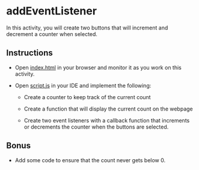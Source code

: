 # addEventListener

In this activity, you will create two buttons that will increment and decrement a counter when selected. 

## Instructions

* Open [index.html](Unsolved/index.html) in your browser and monitor it as you work on this activity.

* Open [script.js](Unsolved/assets/js/script.js) in your IDE and implement the following:

  * Create a counter to keep track of the current count

  * Create a function that will display the current count on the webpage

  * Create two event listeners with a callback function that increments or decrements the counter when the buttons are selected.

## Bonus

* Add some code to ensure that the count never gets below 0.